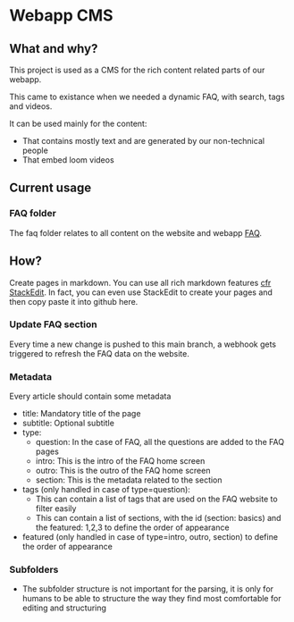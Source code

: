 # Webapp CMS

## What and why?

This project is used as a CMS for the rich content related parts of our webapp.

This came to existance when we needed a dynamic FAQ, with search, tags and videos.

It can be used mainly for the content:

- That contains mostly text and are generated by our non-technical people
- That embed loom videos

## Current usage

### FAQ folder

The faq folder relates to all content on the website and webapp [FAQ](https://app.partofthepack.com/faq).

## How?

Create pages in markdown. You can use all rich markdown features [cfr StackEdit](https://stackedit.io/app).
In fact, you can even use StackEdit to create your pages and then copy paste it into github here.

### Update FAQ section

Every time a new change is pushed to this main branch, a webhook gets triggered to refresh the FAQ data on the website.

### Metadata

Every article should contain some metadata

- title: Mandatory title of the page
- subtitle: Optional subtitle
- type:
  - question: In the case of FAQ, all the questions are added to the FAQ pages
  - intro: This is the intro of the FAQ home screen
  - outro: This is the outro of the FAQ home screen
  - section: This is the metadata related to the section
- tags (only handled in case of type=question):
  - This can contain a list of tags that are used on the FAQ website to filter easily
  - This can contain a list of sections, with the id (section: basics) and the featured: 1,2,3 to define the order of appearance
- featured (only handled in case of type=intro, outro, section) to define the order of appearance

### Subfolders

- The subfolder structure is not important for the parsing, it is only for humans to be able to structure the way they find most comfortable for editing and structuring